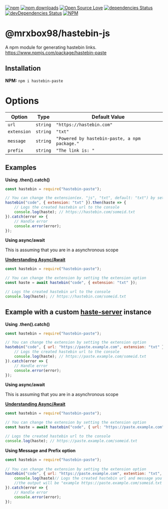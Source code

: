 [![npm](https://img.shields.io/npm/v/npm.svg)](https://www.npmjs.com/package/hastebin-paste)
[![npm downloads](https://img.shields.io/npm/dt/hastebin-paste.svg?maxAge=3600)](https://www.npmjs.com/package/hastebin-paste)
[![Open Source Love](https://badges.frapsoft.com/os/mit/mit.svg?v=102)](https://github.com/ellerbrock/open-source-badge/)
[![dependencies Status](https://david-dm.org/Absolute-Development/hastebin-paste/status.svg)](https://david-dm.org/Absolute-Development/hastebin-haste)
[![devDependencies Status](https://david-dm.org/Absolute-Development/hastebin-paste/dev-status.svg)](https://david-dm.org/Absolute-Development/hastebin-paste?type=dev)
[![NPM](https://nodei.co/npm/hastebin-paste.png?downloads=true&downloadRank=true&stars=true)](https://nodei.co/npm/hastebin-paste/)


# @mrxbox98/hastebin-js
A npm module for generating hastebin links. 
https://www.npmjs.com/package/hastebin-paste



## Installation

**NPM:** `npm i hastebin-paste`

# Options

Option      | Type     | Default Value
----------- | -------- | ---------------------------------------------
`url`       | `string` | `"https://hastebin.com"`
`extension` | `string` | `"txt"`
`message`   | `string` | `"Powered by hastebin-paste, a npm package."`
`prefix`    | `string` | `"The link is: "`
## Examples

**Using .then().catch()**

```javascript
const hastebin = require("hastebin-paste");

// You can change the extension(ex. "js", "txt", default: "txt") by setting the extension option
hastebin("code", { extension: "txt" }).then(haste => {
    // Logs the created hastebin url to the console
    console.log(haste); // https://hastebin.com/someid.txt
}).catch(error => {
    // Handle error
    console.error(error);
});
```

**Using async/await**

This is assuming that you are in a asynchronous scope

[**Understanding Async/Await**](https://hackernoon.com/understanding-async-await-in-javascript-1d81bb079b2c)

```javascript
const hastebin = require("hastebin-paste");

// You can change the extension by setting the extension option
const haste = await hastebin("code", { extension: "txt" });

// Logs the created hastebin url to the console
console.log(haste); // https://hastebin.com/someid.txt
```

## Example with a custom [**haste-server**](https://github.com/seejohnrun/haste-server) instance

**Using .then().catch()**

```javascript
const hastebin = require("hastebin-paste");

// You can change the extension by setting the extension option
hastebin("code", { url: "https://paste.example.com", extension: "txt" }).then(haste => {
    // Logs the created hastebin url to the console
    console.log(haste); // https://paste.example.com/someid.txt
}).catch(error => {
    // Handle error
    console.error(error);
});
```

**Using async/await**

This is assuming that you are in a asynchronous scope

[**Understanding Async/Await**](https://hackernoon.com/understanding-async-await-in-javascript-1d81bb079b2c)

```javascript
const hastebin = require("hastebin-paste");

// You can change the extension by setting the extension option
const haste = await hastebin("code", { url: "https://paste.example.com", extension: "txt" });

// Logs the created hastebin url to the console
console.log(haste); // https://paste.example.com/someid.txt
```

**Using Message and Prefix option**
```js
const hastebin = require("hastebin-paste");
 
// You can change the extension by setting the extension option
hastebin("code", { url: "https://paste.example.com", extention: "txt", message: "example", prefix: "example" }).then(haste => {//set message that comes after the link or set the prefix that comes before the link
    console.log(haste)// Logs the created hastebin url and message you set to the console
    //the output will be "example https://paste.example.com/someid.txt example"
}).catch(error => {
    // Handle error
    console.error(error);
});
```
